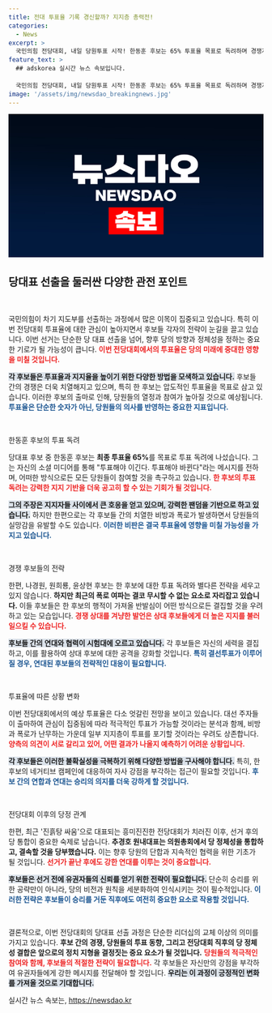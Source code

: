 ```yaml
---
title: 전대 투표율 기록 경신할까? 지지층 총력전!
categories:
  - News
excerpt: >
  국민의힘 전당대회, 내일 당원투표 시작! 한동훈 후보는 65% 투표율 목표로 독려하며 경쟁자의 폭로가 당심에 미칠 영향이 주목받고 있다. 누가 진정한 지지를 받을까? 클릭해 보세요!
feature_text: >
  ## adskorea 실시간 뉴스 속보입니다.

  국민의힘 전당대회, 내일 당원투표 시작! 한동훈 후보는 65% 투표율 목표로 독려하며 경쟁자의 폭로가 당심에 미칠 영향이 주목받고 있다. 누가 진정한 지지를 받을까? 클릭해 보세요!
image: '/assets/img/newsdao_breakingnews.jpg'
---
```


<p><img src="/assets/img/newsdao_breakingnews.jpg" alt="adskorea 속보" /></p>

<h2 data-ke-size="size26">당대표 선출을 둘러싼 다양한 관전 포인트</h2>

<p data-ke-size="size16">&nbsp;</p>

<p>국민의힘이 차기 지도부를 선출하는 과정에서 많은 이목이 집중되고 있습니다. 특히 이번 전당대회 투표율에 대한 관심이 높아지면서 후보들 각자의 전략이 눈길을 끌고 있습니다. 이번 선거는 단순한 당 대표 선출을 넘어, 향후 당의 방향과 정체성을 정하는 중요한 기로가 될 가능성이 큽니다. <b><span style="color: #ee2323;">이번 전당대회에서의 투표율은 당의 미래에 중대한 영향을 미칠 것입니다.</span></b> </p>

<p><b><span style="background-color: #21538527;">각 후보들은 투표율과 지지율을 높이기 위한 다양한 방법을 모색하고 있습니다.</span></b> 후보들 간의 경쟁은 더욱 치열해지고 있으며, 특히 한 후보는 압도적인 투표율을 목표로 삼고 있습니다. 이러한 후보의 출마로 인해, 당원들의 열정과 참여가 높아질 것으로 예상됩니다. <b><span style="color: #1a5490;">투표율은 단순한 숫자가 아닌, 당원들의 의사를 반영하는 중요한 지표입니다.</span></b></p>

<p data-ke-size="size16">&nbsp;</p>

<p>한동훈 후보의 투표 독려</p>

<p>당대표 후보 중 한동훈 후보는 <b>최종 투표율 65%</b>를 목표로 투표 독려에 나섰습니다. 그는 자신의 소셜 미디어를 통해 "투표해야 이긴다. 투표해야 바뀐다"라는 메시지를 전하며, 어떠한 방식으로든 모든 당원들이 참여할 것을 촉구하고 있습니다. <b><span style="color: #ee2323;">한 후보의 투표 독려는 강력한 지지 기반을 더욱 공고히 할 수 있는 기회가 될 것입니다.</span></b> </p>

<p><b><span style="background-color: #21538527;">그의 주장은 지지자들 사이에서 큰 호응을 얻고 있으며, 강력한 팬덤을 기반으로 하고 있습니다.</span></b> 하지만 한편으로는 각 후보들 간의 치열한 비방과 폭로가 발생하면서 당원들의 실망감을 유발할 수도 있습니다. <b><span style="color: #1a5490;">이러한 비판은 결국 투표율에 영향을 미칠 가능성을 가지고 있습니다.</span></b></p>

<p data-ke-size="size16">&nbsp;</p>

<p>경쟁 후보들의 전략</p>

<p>한편, 나경원, 원희룡, 윤상현 후보는 한 후보에 대한 투표 독려와 별다른 전략을 세우고 있지 않습니다. <b>하지만 최근의 폭로 여파는 결코 무시할 수 없는 요소로 자리잡고 있습니다.</b> 이들 후보들은 한 후보의 행적이 가져올 반발심이 어떤 방식으로든 결집할 것을 우려하고 있는 모습입니다. <b><span style="color: #ee2323;">경쟁 상대를 겨냥한 발언은 상대 후보들에게 더 높은 지지를 불러일으킬 수 있습니다.</span></b> </p>

<p><b><span style="background-color: #21538527;">후보들 간의 연대와 협력이 시험대에 오르고 있습니다.</span></b> 각 후보들은 자신의 세력을 결집하고, 이를 활용하여 상대 후보에 대한 공격을 강화할 것입니다. <b><span style="color: #1a5490;">특히 결선투표가 이루어질 경우, 연대된 후보들의 전략적인 대응이 필요합니다.</span></b></p>

<p data-ke-size="size16">&nbsp;</p>

<p>투표율에 따른 상황 변화</p>

<p>이번 전당대회에서의 예상 투표율은 다소 엇갈린 전망을 보이고 있습니다. 대선 주자들이 출마하여 관심이 집중됨에 따라 적극적인 투표가 가능할 것이라는 분석과 함께, 비방과 폭로가 난무하는 가운데 일부 지지층이 투표를 포기할 것이라는 우려도 상존합니다. <b><span style="color: #ee2323;">양측의 의견이 서로 갈리고 있어, 어떤 결과가 나올지 예측하기 어려운 상황입니다.</span></b> </p>

<p><b><span style="background-color: #21538527;">각 후보들은 이러한 불확실성을 극복하기 위해 다양한 방법을 구사해야 합니다.</span></b> 특히, 한 후보의 네거티브 캠페인에 대응하여 자사 강점을 부각하는 접근이 필요할 것입니다. <b><span style="color: #1a5490;">후보 간의 연합과 연대는 승리의 의지를 더욱 강하게 할 것입니다.</span></b></p>

<p data-ke-size="size16">&nbsp;</p>

<p>전당대회 이후의 당정 관계</p>

<p>한편, 최근 '진흙탕 싸움'으로 대표되는 흥미진진한 전당대회가 치러진 이후, 선거 후의 당 통합이 중요한 숙제로 남습니다. <b>추경호 원내대표는 의원총회에서 당 정체성을 통합하고, 결속할 것을 당부했습니다.</b> 이는 향후 당원의 단합과 지속적인 협력을 위한 기초가 될 것입니다. <b><span style="color: #ee2323;">선거가 끝난 후에도 강한 연대를 이루는 것이 중요합니다.</span></b> </p>

<p><b><span style="background-color: #21538527;">후보들은 선거 전에 유권자들의 신뢰를 얻기 위한 전략이 필요합니다.</span></b> 단순히 승리를 위한 공략만이 아니라, 당의 비전과 원칙을 세분화하여 인식시키는 것이 필수적입니다. <b><span style="color: #1a5490;">이러한 전략은 후보들이 승리를 거둔 직후에도 여전히 중요한 요소로 작용할 것입니다.</span></b> </p>

<p data-ke-size="size16">&nbsp;</p>

<p>결론적으로, 이번 전당대회의 당대표 선출 과정은 단순한 리더십의 교체 이상의 의미를 가지고 있습니다. <b>후보 간의 경쟁, 당원들의 투표 동향, 그리고 전당대회 직후의 당 정체성 결합은 앞으로의 정치 지형을 결정짓는 중요 요소가 될 것입니다.</b> <b><span style="color: #ee2323;">당원들의 적극적인 참여와 함께, 후보들의 적절한 전략이 필요합니다.</span></b> 각 후보들은 자신만의 강점을 부각하여 유권자들에게 강한 메시지를 전달해야 할 것입니다. <b><span style="background-color: #21538527;">우리는 이 과정이 긍정적인 변화를 가져올 것으로 기대합니다.</span></b></p>
실시간 뉴스 속보는, <a href="https://newsdao.kr" rel="dofollow">https://newsdao.kr</a>


